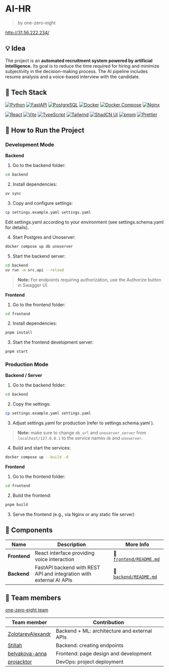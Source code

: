 # AI-HR
> by one-zero-eight

http://31.56.222.234/


## 💡 Idea

The project is an **automated recruitment system powered by artificial intelligence.** Its goal is to reduce the time required for hiring and minimize subjectivity in the decision-making process. The AI pipeline includes resume analysis and a voice-based interview with the candidate.

## 🔧 Tech Stack

[![Python][Python]][Python-url]
[![FastAPI][FastAPI]][FastAPI-url]
[![PostgreSQL][PostgreSQL]][PostgreSQL-url]
[![Docker][Docker]][Docker-url]
[![Docker Compose][Docker-Compose]][Docker-Compose-url]
[![Nginx][Nginx]][nginx-url]

[![React][React]][react-url]
[![Vite][Vite]][vite-url]
[![TypeScript][TypeScript]][ts-url]
[![Tailwind][Tailwind CSS]][Tailwind-url]
[![ShadCN UI][Shadcnui]][shadcn-url]
[![pnpm][pnpm]][pnpm-url]
[![Prettier][prettier]][prettier-url]

## 🚀 How to Run the Project

### Development Mode

**Backend**

1. Go to the backend folder:
```bash
cd backend
```

2. Install dependencies:
```bash
uv sync
```

3. Copy and configure settings:
```bash
cp settings.example.yaml settings.yaml
```

Edit settings.yaml according to your environment (see settings.schema.yaml
 for details).

4. Start Postgres and Unoserver:
```bash
docker compose up db unoserver
```

5. Start the backend server:

```bash
cd backend
uv run -m src.api --reload
```

> **Note:** For endpoints requiring authorization, use the Authorize button in Swagger UI.

**Frontend**

1. Go to the frontend folder:
```bash
cd frontend
```

2. Install dependencies:
```bash
pnpm install
```

3. Start the frontend development server:
```bash
pnpm start
```

### Production Mode

**Backend / Server**

1. Go to the backend folder:
```bash
cd backend
```

2. Copy the settings:
```bash
cp settings.example.yaml settings.yaml
```

3. Adjust settings.yaml for production (refer to settings.schema.yaml
).
> **Note:** make sure to change `db_url` and `unoserver_server` from `localhost/127.0.0.1` to the service names `db` and `unoserver`.

4. Build and start the services:
```bash
docker compose up --build -d
```

**Frontend**

1. Go to the frontend folder:
```bash
cd frontend
```

2. Build the frontend:
```bash
pnpm build
```

3. Serve the frontend (e.g., via Nginx or any static file server)


## 🧩 Components

| Name     | Description                                         | More Info                                       |
|--------------|--------------------------------------------------|-------------------------------------------------|
| **Frontend** | React interface providing voice interaction | 📄 [`frontend/README.md`](./frontend/README.md) |
| **Backend**  | FastAPI backend with REST API and integration with external AI APIs      | 📄 [`backend/README.md`](./backend/README.md)   |



## 👥 Team members

[one-zero-eight team](https://github.com/one-zero-eight)

| Team member                                                        | Contribution                                                                            |
|------------------------------------------------------------------|----------------------------------------------------------------------------------|
| [ZolotarevAlexandr](https://github.com/ZolotarevAlexandr)        | Backend + ML: architecture and external APIs                        |
| [Stillah](https://github.com/Stillah)                          | Backend: creating endpoints                     |
| [belyakova-anna](https://github.com/belyakova-anna)              | Frontend: page design and development                                        |
| [projacktor](https://github.com/projacktor)             | DevOps: project deployment |


[Python]: https://img.shields.io/badge/Python-000000?style=for-the-badge&logo=python

[Python-url]: https://www.python.org/

[FastAPI]: https://img.shields.io/badge/FastAPI-000000?style=for-the-badge&logo=fastapi

[FastAPI-url]: https://fastapi.tiangolo.com/

[PostgreSQL]: https://img.shields.io/badge/PostgreSQL-000000?style=for-the-badge&logo=postgresql

[PostgreSQL-url]: https://www.postgresql.org/

[Vite]: https://img.shields.io/badge/Vite-000000?style=for-the-badge&logo=vite

[Vite-url]: https://vite.dev/

[RHF]: https://img.shields.io/badge/React_Hook_Form-000000?style=for-the-badge&logo=reacthookform

[rhf-url]: https://react-hook-form.com/

[Nginx]: https://img.shields.io/badge/Nginx-000000?style=for-the-badge&logo=nginx

[nginx-url]: https://nginx.org/

[lldap-url]: https://github.com/lldap/lldap

[Python]: https://img.shields.io/badge/Python_3.12-000000?style=for-the-badge&logo=python

[Python-url]: https://www.python.org/downloads/

[uv]: https://img.shields.io/badge/uv-000000?style=for-the-badge&logo=python

[uv-url]: https://github.com/astral-sh/uv

[FastAPI]: https://img.shields.io/badge/FastAPI-000000?style=for-the-badge&logo=fastapi

[FastAPI-url]: https://fastapi.tiangolo.com/

[Pydantic]: https://img.shields.io/badge/Pydantic-000000?style=for-the-badge&logo=pydantic

[Pydantic-url]: https://docs.pydantic.dev/latest/

[MWS-GPT-API]: https://img.shields.io/badge/MWS_GPT_API-000000?style=for-the-badge&logo=openai

[MWS-GPT-API-url]: https://api.gpt.mws.ru/

[LangChain]: https://img.shields.io/badge/LangChain-000000?style=for-the-badge&logo=langchain

[LangChain-url]: https://www.langchain.com/

[Ruff]: https://img.shields.io/badge/Ruff-000000?style=for-the-badge&logo=ruff

[Ruff-url]: https://docs.astral.sh/ruff/

[pre-commit]: https://img.shields.io/badge/pre--commit-000000?style=for-the-badge&logo=pre-commit

[pre-commit-url]: https://pre-commit.com/

[Docker]: https://img.shields.io/badge/Docker-000000?style=for-the-badge&logo=docker

[Docker-url]: https://www.docker.com/

[Docker-Compose]: https://img.shields.io/badge/Docker_Compose-000000?style=for-the-badge&logo=docker

[Docker-Compose-url]: https://docs.docker.com/compose/

[NextJS]: https://img.shields.io/badge/Next-black?style=for-the-badge&logo=next.js&logoColor=white

[Next-url]: https://nextjs.org/

[Tailwind CSS]: https://img.shields.io/badge/tailwind-000000?style=for-the-badge&logo=tailwindCSS

[Tailwind-url]: https://tailwindcss.com/

[pnpm]: https://img.shields.io/badge/pnpm-000000.svg?style=for-the-badge&logo=pnpm&logoColor=f69220

[pnpm-url]: https://pnpm.io/

[TypeScript]: https://img.shields.io/badge/typescript-000000.svg?style=for-the-badge&logo=typescript&logoColor=white

[ts-url]: https://www.typescriptlang.org/

[Shadcnui]: https://img.shields.io/badge/shadcn/ui-000000.svg?style=for-the-badge&2F&logo=shadcnui&color=131316

[shadcn-url]: https://ui.shadcn.com/

[json]: https://img.shields.io/badge/json-000000.svg?style=for-the-badge&logo=json&logoColor=white

[json-url]: https://www.json.org/json-en.html

[React]: https://img.shields.io/badge/react-000000.svg?style=for-the-badge&logo=react&logoColor=%2361DAFB

[react-url]: https://react.dev/

[react-query]: https://img.shields.io/badge/React_Query-000000.svg?style=for-the-badge&logo=ReactQuery&logoColor=white


[prettier]: https://img.shields.io/badge/prettier-000000.svg?style=for-the-badge&logo=prettier&logoColor=F7BA3E

[prettier-url]: https://prettier.io/
